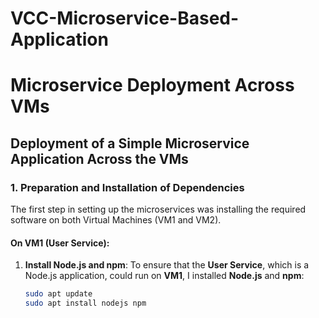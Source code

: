 # VCC-Microservice-Based-Application

# Microservice Deployment Across VMs

## Deployment of a Simple Microservice Application Across the VMs

### 1. Preparation and Installation of Dependencies

The first step in setting up the microservices was installing the required software on both Virtual Machines (VM1 and VM2).

#### On VM1 (User Service):
1. **Install Node.js and npm**:
   To ensure that the **User Service**, which is a Node.js application, could run on **VM1**, I installed **Node.js** and **npm**:
   ```bash
   sudo apt update
   sudo apt install nodejs npm
